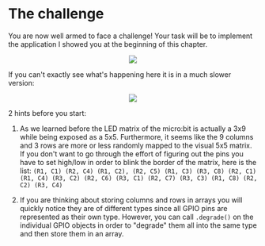 # The challenge

You are now well armed to face a challenge! Your task will be to implement the application I showed
you at the beginning of this chapter.

<p align="center">
<img src="https://imgur.com/download/RWBWYX4/">
</p>

If you can't exactly see what's happening here it is in a much slower version:

<p align="center">
<img src="https://imgur.com/download/o9MyyCF/">
</p>

2 hints before you start:

1. As we learned before the LED matrix of the micro:bit is actually a 3x9 while being exposed as a 5x5. Furthermore,
   it seems like the 9 columns and 3 rows are more or less randomly mapped to the visual 5x5 matrix. If you don't want
   to go through the effort of figuring out the pins you have to set high/low in order to blink the border of the
   matrix, here is the list: `(R1, C1) (R2, C4) (R1, C2), (R2, C5) (R1, C3) (R3, C8) (R2, C1) (R1, C4) (R3, C2) (R2,
   C6) (R3, C1) (R2, C7) (R3, C3) (R1, C8) (R2, C2) (R3, C4)`

2. If you are thinking about storing columns and rows in arrays you will quickly notice they are of different types since
   all GPIO pins are represented as their own type. However, you can call `.degrade()` on the individual GPIO objects in
   order to "degrade" them all into the same type and then store them in an array.
